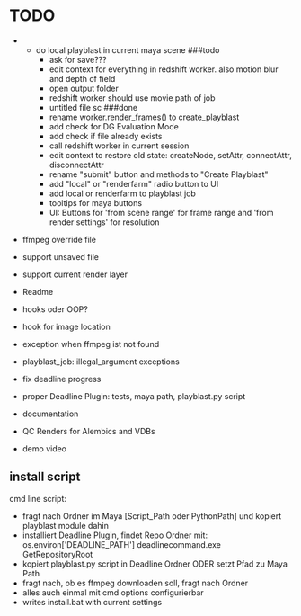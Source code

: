 # TODO
- - do local playblast in current maya scene
    ###todo
    - ask for save???
    - edit context for everything in redshift worker. also motion blur and depth of field
    - open output folder
    - redshift worker should use movie path of job
    - untitled file sc
    ###done
    - rename worker.render_frames() to create_playblast
    - add check for DG Evaluation Mode
    - add check if file already exists
    - call redshift worker in current session
    - edit context to restore old state: createNode, setAttr, connectAttr, disconnectAttr
    - rename "submit" button and methods to "Create Playblast"
    - add "local" or "renderfarm" radio button to UI
    - add local or renderfarm to playblast job
    - tooltips for maya buttons
    - UI: Buttons for 'from scene range' for frame range and 'from render settings' for resolution

- ffmpeg override file    
- support unsaved file
- support current render layer
- Readme
- hooks oder OOP?
- hook for image location
- exception when ffmpeg ist not found
- playblast_job: illegal_argument exceptions

- fix deadline progress
- proper Deadline Plugin: tests, maya path, playblast.py script
- documentation

- QC Renders for Alembics and VDBs
- demo video
## install script
cmd line script:
- fragt nach Ordner im Maya [Script_Path oder PythonPath] und kopiert playblast module dahin 
- installiert Deadline Plugin, findet Repo Ordner mit: os.environ['DEADLINE_PATH'] deadlinecommand.exe GetRepositoryRoot
- kopiert playblast.py script in Deadline Ordner ODER setzt Pfad zu Maya Path
- fragt nach, ob es ffmpeg downloaden soll, fragt nach Ordner
- alles auch einmal mit cmd options configurierbar
- writes install.bat with current settings


